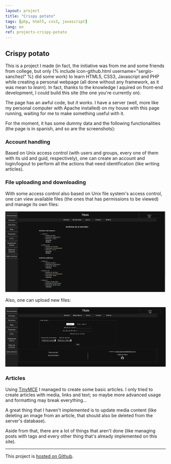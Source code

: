 ```yaml
---
layout: project
title: "Crispy potato"
tags: [php, html5, css3, javascript]
lang: en
ref: projects-crispy-potato
---
```


## Crispy potato

This is a project I made (in fact, the initiative was from me and some friends from
college, but only {% include icon-github.html username="sergio-sanchezl" %} did some
work) to learn HTML5, CSS3, Javascript and PHP while creating a personal webpage (all
done without any framework, as it was mean to _learn_). In fact, thanks to the knowledge
I aquired on front-end development, I could build this site (the one you're currently
on).

The page has an awful code, but _it works_. I have a server (well, more like my personal
computer with Apache installed) on my house with this page running, waiting for me to
make something useful with it.

For the moment, it has some dummy data and the following functionalities (the page is in
spanish, and so are the screenshots):


### Account handling

Based on Unix access control (with users and groups, every one of them with its uid and
guid, respectively), one can create an account and login/logout to perform all the
actions that need identification (like writing articles).


### File uploading and downloading

With some access control also based on Unix file system's access control, one can view
available files (the ones that has permissions to be viewed) and manage its own files:

![file downloading](/assets/projects/images/crispy-potato_Files-download.png
"Files downloading page")

Also, one can upload new files:

![file uploading](/assets/projects/images/crispy-potato_Files-upload.png
"Uploading page")


### Articles

Using [TinyMCE](https://www.tinymce.com/) I managed to create some basic articles. I only
tried to create articles with media, links and text; so maybe more advanced usage and
formatting may break everything...

A great thing that I haven't implemented is to update media content (like deleting an
image from an article, that should also be deleted from the server's database).


Aside from that, there are a lot of things that aren't done (like managing posts with
tags and every other thing that's already implemented on this site).

----

This project is [hosted on Github](https://github.com/Foo-Manroot/Crispy-potato).
